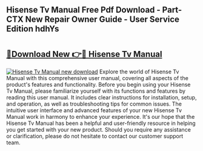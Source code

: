 ## Hisense Tv Manual Free Pdf Download - Part-CTX New Repair Owner Guide - User Service Edition hdhYs

# <h2><a href="http://bc14060.oget.top/?id=Hisense+Tv+Manual">🔗Download New 👉🔴 Hisense Tv Manual</a></h2>

[![Hisense Tv Manual new download](https://i.imgur.com/5g1atiW.png)](http://bc14060.oget.top/?id=Hisense+Tv+Manual)
Explore the world of Hisense Tv Manual with this comprehensive user manual, covering all aspects of the product's features and functionality. Before you begin using your Hisense Tv Manual, please familiarize yourself with its functions and features by reading this user manual. It includes clear instructions for installation, setup, and operation, as well as troubleshooting tips for common issues. The intuitive user interface and advanced features of your new Hisense Tv Manual work in harmony to enhance your experience. It's our hope that the Hisense Tv Manual has been a helpful and user-friendly resource in helping you get started with your new product. Should you require any assistance or clarification, please do not hesitate to contact our customer support team.
